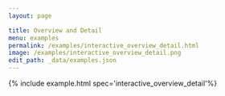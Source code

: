 ```yaml
---
layout: page

title: Overview and Detail
menu: examples
permalink: /examples/interactive_overview_detail.html
image: /examples/interactive_overview_detail.png
edit_path: _data/examples.json
---
```




{% include example.html spec='interactive_overview_detail'%}
